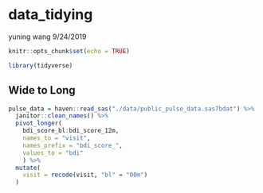 data\_tidying
================
yuning wang
9/24/2019

``` r
knitr::opts_chunk$set(echo = TRUE)

library(tidyverse)
```

## Wide to Long

``` r
pulse_data = haven::read_sas("./data/public_pulse_data.sas7bdat") %>%
  janitor::clean_names() %>%
  pivot_longer(
    bdi_score_bl:bdi_score_12m,
    names_to = "visit",
    names_prefix = "bdi_score_",
    values_to = "bdi"
    ) %>%
  mutate(
    visit = recode(visit, "bl" = "00m")
  )
```
